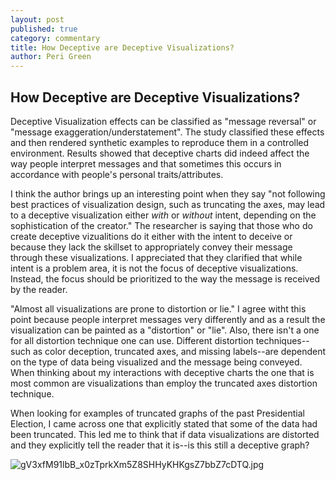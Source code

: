 ```yaml
---
layout: post
published: true
category: commentary
title: How Deceptive are Deceptive Visualizations?
author: Peri Green
---
```

## How Deceptive are Deceptive Visualizations?

Deceptive Visualization effects can be classified as "message reversal" or "message exaggeration/understatement". The study classified these effects and then rendered synthetic examples to reproduce them in a controlled environment. Results showed that deceptive charts did indeed affect the way people interpret messages and that sometimes this occurs in accordance with people's personal traits/attributes.


I think the author brings up an interesting point when they say "not following best practices of visualization design, such as truncating the axes, may lead to a deceptive visualization either _with_ or _without_ intent, depending on the sophistication of the creator." The researcher is saying that those who do create deceptive vizualitions do it either with the intent to deceive or because they lack the skillset to appropriately convey their message through these visualizations. I appreciated that they clarified that while intent is a problem area, it is not the focus of deceptive visualizations. Instead, the focus should be prioritized to the way the message is received by the reader. 

"Almost all visualizations are prone to distortion or lie." I agree witht this point because people interpret messages very differently and as a result the visualization can be painted as a "distortion" or "lie". Also, there isn't a one for all distortion technique one can use. Different distortion techniques--such as color deception, truncated axes, and missing labels--are dependent on the type of data being visualized and the message being conveyed. When thinking about my interactions with deceptive charts the one that is most common are visualizations than employ the truncated axes distortion technique. 

When looking for examples of truncated graphs of the past Presidential Election, I came across one that explicitly stated that some of the data had been truncated. This led me to think that if data visualizations are distorted and they explicitly tell the reader that it is--is this still a deceptive graph? 

![gV3xfM91lbB_x0zTprkXm5Z8SHHyKHKgsZ7bbZ7cDTQ.jpg]({{site.baseurl}}/assets/gV3xfM91lbB_x0zTprkXm5Z8SHHyKHKgsZ7bbZ7cDTQ.jpg)

